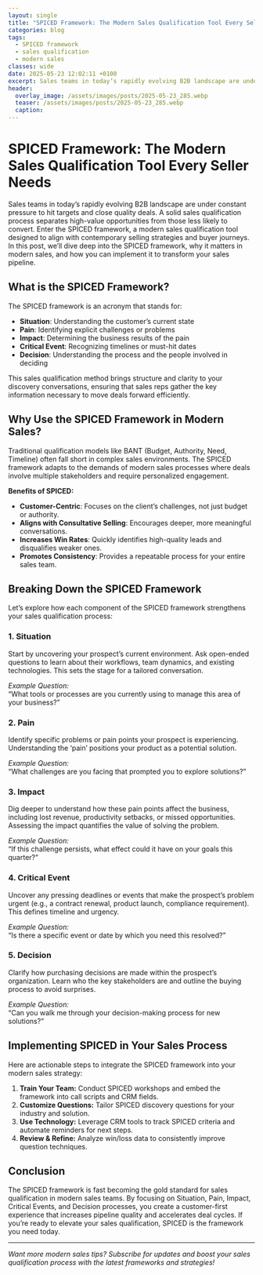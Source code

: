 ```yaml
---
layout: single
title: "SPICED Framework: The Modern Sales Qualification Tool Every Seller Needs"
categories: blog
tags:
  - SPICED framework
  - sales qualification
  - modern sales
classes: wide
date: 2025-05-23 12:02:11 +0100
excerpt: Sales teams in today’s rapidly evolving B2B landscape are under constant pressure to hit targets and close quality deals. A solid sales qualification proces...
header:
  overlay_image: /assets/images/posts/2025-05-23_285.webp
  teaser: /assets/images/posts/2025-05-23_285.webp
  caption: 
---
```

  
# SPICED Framework: The Modern Sales Qualification Tool Every Seller Needs

Sales teams in today’s rapidly evolving B2B landscape are under constant pressure to hit targets and close quality deals. A solid sales qualification process separates high-value opportunities from those less likely to convert. Enter the SPICED framework, a modern sales qualification tool designed to align with contemporary selling strategies and buyer journeys. In this post, we’ll dive deep into the SPICED framework, why it matters in modern sales, and how you can implement it to transform your sales pipeline.

## What is the SPICED Framework?

The SPICED framework is an acronym that stands for:

- **Situation**: Understanding the customer’s current state
- **Pain**: Identifying explicit challenges or problems
- **Impact**: Determining the business results of the pain
- **Critical Event**: Recognizing timelines or must-hit dates
- **Decision**: Understanding the process and the people involved in deciding

This sales qualification method brings structure and clarity to your discovery conversations, ensuring that sales reps gather the key information necessary to move deals forward efficiently.

## Why Use the SPICED Framework in Modern Sales?

Traditional qualification models like BANT (Budget, Authority, Need, Timeline) often fall short in complex sales environments. The SPICED framework adapts to the demands of modern sales processes where deals involve multiple stakeholders and require personalized engagement.

**Benefits of SPICED:**

- **Customer-Centric**: Focuses on the client’s challenges, not just budget or authority.
- **Aligns with Consultative Selling**: Encourages deeper, more meaningful conversations.
- **Increases Win Rates**: Quickly identifies high-quality leads and disqualifies weaker ones.
- **Promotes Consistency**: Provides a repeatable process for your entire sales team.

## Breaking Down the SPICED Framework

Let’s explore how each component of the SPICED framework strengthens your sales qualification process:

### 1. Situation

Start by uncovering your prospect’s current environment. Ask open-ended questions to learn about their workflows, team dynamics, and existing technologies. This sets the stage for a tailored conversation.

*Example Question:*  
“What tools or processes are you currently using to manage this area of your business?”

### 2. Pain

Identify specific problems or pain points your prospect is experiencing. Understanding the ‘pain’ positions your product as a potential solution.

*Example Question:*  
“What challenges are you facing that prompted you to explore solutions?”

### 3. Impact

Dig deeper to understand how these pain points affect the business, including lost revenue, productivity setbacks, or missed opportunities. Assessing the impact quantifies the value of solving the problem.

*Example Question:*  
“If this challenge persists, what effect could it have on your goals this quarter?”

### 4. Critical Event

Uncover any pressing deadlines or events that make the prospect’s problem urgent (e.g., a contract renewal, product launch, compliance requirement). This defines timeline and urgency.

*Example Question:*  
“Is there a specific event or date by which you need this resolved?”

### 5. Decision

Clarify how purchasing decisions are made within the prospect’s organization. Learn who the key stakeholders are and outline the buying process to avoid surprises.

*Example Question:*  
“Can you walk me through your decision-making process for new solutions?”

## Implementing SPICED in Your Sales Process

Here are actionable steps to integrate the SPICED framework into your modern sales strategy:

1. **Train Your Team:** Conduct SPICED workshops and embed the framework into call scripts and CRM fields.
2. **Customize Questions:** Tailor SPICED discovery questions for your industry and solution.
3. **Use Technology:** Leverage CRM tools to track SPICED criteria and automate reminders for next steps.
4. **Review & Refine:** Analyze win/loss data to consistently improve question techniques.

## Conclusion

The SPICED framework is fast becoming the gold standard for sales qualification in modern sales teams. By focusing on Situation, Pain, Impact, Critical Events, and Decision processes, you create a customer-first experience that increases pipeline quality and accelerates deal cycles. If you’re ready to elevate your sales qualification, SPICED is the framework you need today.

---

*Want more modern sales tips? Subscribe for updates and boost your sales qualification process with the latest frameworks and strategies!*